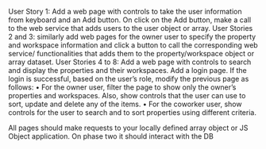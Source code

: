 User Story 1: Add a web page with controls to take the user information from keyboard and an Add button. On click on the Add button, make a call to the web service that adds users to the user object or array.
User Stories 2 and 3: similarly add web pages for the owner user to specify the property and workspace information and click a button to call the corresponding web service/ functionalities that adds them to the property/workspace object or array dataset.
User Stories 4 to 8: 
Add a web page with controls to search and display the properties and their workspaces. Add a login page. If the login is successful, based on the user’s role, modify the previous page as follows:
•	For the owner user, filter the page to show only the owner’s properties and workspaces. Also, show controls that the user can use to sort, update and delete any of the items.
•	For the coworker user, show controls for the user to search and to sort properties using different criteria.

All pages should make requests to your locally defined array object or JS Object application. On phase two it should interact with the DB